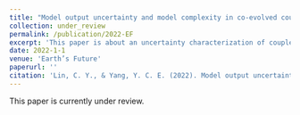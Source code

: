 ```yaml
---
title: "Model output uncertainty and model complexity in co-evolved coupled natural human systems"
collection: under_review
permalink: /publication/2022-EF
excerpt: 'This paper is about an uncertainty characterization of coupled hydrological and agent-based models.'
date: 2022-1-1
venue: 'Earth’s Future'
paperurl: ''
citation: 'Lin, C. Y., & Yang, Y. C. E. (2022). Model output uncertainty and model complexity in co-evolved coupled natural human systems, <i>Earth’s Future<\i>.'
---
```

This paper is currently under review.